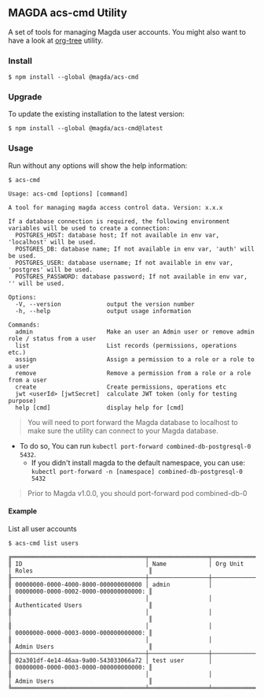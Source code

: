 ## MAGDA acs-cmd Utility

A set of tools for managing Magda user accounts. You might also want to have a look at [org-tree](https://www.npmjs.com/package/@magda/org-tree) utility.

### Install

```
$ npm install --global @magda/acs-cmd
```

### Upgrade

To update the existing installation to the latest version:

```
$ npm install --global @magda/acs-cmd@latest
```

### Usage

Run without any options will show the help information:

```
$ acs-cmd

Usage: acs-cmd [options] [command]

A tool for managing magda access control data. Version: x.x.x

If a database connection is required, the following environment variables will be used to create a connection:
  POSTGRES_HOST: database host; If not available in env var, 'localhost' will be used.
  POSTGRES_DB: database name; If not available in env var, 'auth' will be used.
  POSTGRES_USER: database username; If not available in env var, 'postgres' will be used.
  POSTGRES_PASSWORD: database password; If not available in env var, '' will be used.

Options:
  -V, --version             output the version number
  -h, --help                output usage information

Commands:
  admin                     Make an user an Admin user or remove admin role / status from a user
  list                      List records (permissions, operations etc.)
  assign                    Assign a permission to a role or a role to a user
  remove                    Remove a permission from a role or a role from a user
  create                    Create permissions, operations etc
  jwt <userId> [jwtSecret]  calculate JWT token (only for testing purpose)
  help [cmd]                display help for [cmd]
```

> You will need to port forward the Magda database to localhost to make sure the utility can connect to your Magda database.

- To do so, You can run `kubectl port-forward combined-db-postgresql-0 5432`.
  - If you didn't install magda to the default namespace, you can use: `kubectl port-forward -n [namespace] combined-db-postgresql-0 5432`

> Prior to Magda v1.0.0, you should port-forward pod combined-db-0

#### Example

List all user accounts

```
$ acs-cmd list users

╔══════════════════════════════════════╤═════════════════╤══════════════════════╤═══════════════════════════════════════╗
║ ID                                   │ Name            │ Org Unit             │ Roles                                 ║
╟──────────────────────────────────────┼─────────────────┼──────────────────────┼───────────────────────────────────────╢
║ 00000000-0000-4000-8000-000000000000 │ admin           │                      │ 00000000-0000-0002-0000-000000000000: ║
║                                      │                 │                      │ Authenticated Users                   ║
║                                      │                 │                      │                                       ║
║                                      │                 │                      │ 00000000-0000-0003-0000-000000000000: ║
║                                      │                 │                      │ Admin Users                           ║
╟──────────────────────────────────────┼─────────────────┼──────────────────────┼───────────────────────────────────────╢
║ 02a301df-4e14-46aa-9a00-543033066a72 │ test user       │                      │ 00000000-0000-0003-0000-000000000000: ║
║                                      │                 │                      │ Admin Users                           ║
╚══════════════════════════════════════╧═════════════════╧══════════════════════╧═══════════════════════════════════════╝
```
